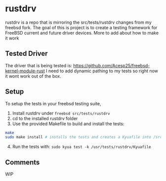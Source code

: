 # rustdrv 
rustdrv is a repo that is mirroring the src/tests/rustdrv changes from my freebsd fork. The goal of this is project is to create a testing framework for FreeBSD current and future driver devices. More to add about how to make it work

## Tested Driver
The driver that is being tested is: https://github.com/Acesp25/freebsd-kernel-module-rust
I need to add dynamic pathing to my tests so right now it wont work out of the box.

## Setup
To setup the tests in your freebsd testing suite,
1. Install rustdrv under ```freebsd src/tests/rustdrv```
2. cd to the installed rustdrv folder
3. Use the provided Makefile to build and install the tests:
``` sh
make
sudo make install # installs the tests and creates a Kyuafile into /src/tests/rustdrv
```
4. Run the tests with: ```sudo kyua test -k /usr/tests/rustdrv/Kyuafile```

## Comments
WIP

